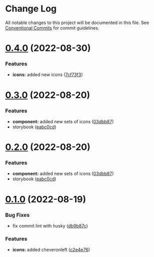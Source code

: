 # Change Log

All notable changes to this project will be documented in this file.
See [Conventional Commits](https://conventionalcommits.org) for commit guidelines.

# [0.4.0](https://github.com/sexyicons/sexyicons/compare/v0.3.0...v0.4.0) (2022-08-30)


### Features

* **icons:** added new icons ([7cf73f3](https://github.com/sexyicons/sexyicons/commit/7cf73f3bb9af051afaa8db13e5fa6c5ed235f9fb))





# [0.3.0](https://github.com/sexyicons/sexyicons/compare/v0.1.0...v0.3.0) (2022-08-20)


### Features

* **component:** added new sets of icons ([03dbb87](https://github.com/sexyicons/sexyicons/commit/03dbb8707868e249427f86a235acc071b9bf3c98))
* storybook ([eabc0cd](https://github.com/sexyicons/sexyicons/commit/eabc0cd91caea0412807ba06364c63db8715afc4))





# [0.2.0](https://github.com/sexyicons/sexyicons/compare/v0.1.0...v0.2.0) (2022-08-20)


### Features

* **component:** added new sets of icons ([03dbb87](https://github.com/sexyicons/sexyicons/commit/03dbb8707868e249427f86a235acc071b9bf3c98))
* storybook ([eabc0cd](https://github.com/sexyicons/sexyicons/commit/eabc0cd91caea0412807ba06364c63db8715afc4))





# [0.1.0](https://github.com/sexyicons/sexyicons/compare/v0.0.2...v0.1.0) (2022-08-19)


### Bug Fixes

* fix commit lint with husky ([db9b87c](https://github.com/sexyicons/sexyicons/commit/db9b87cbdebe870f86a59e3310931efceb498d47))


### Features

* **icons:** added cheveronleft ([c2e4e76](https://github.com/sexyicons/sexyicons/commit/c2e4e763c971055112f1e73b0423b9d1256b6642))
